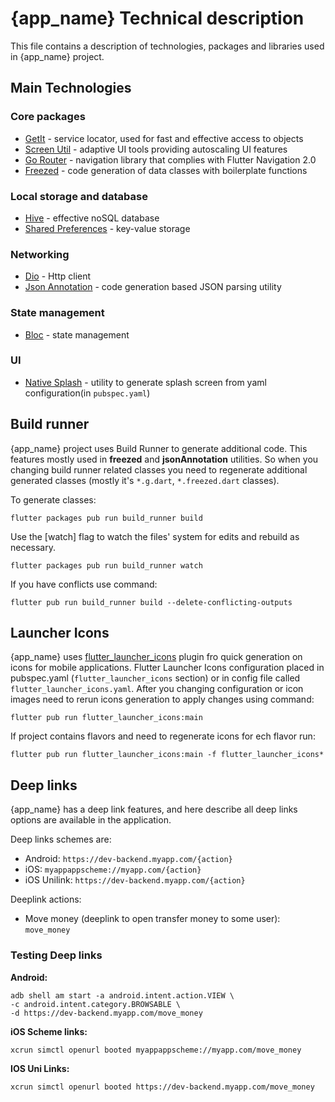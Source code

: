 # {app_name} Technical description

This file contains a description of technologies, packages and libraries used in {app_name} project. 

## Main Technologies

### Core packages
* [GetIt](https://pub.dev/packages/get_it) - service locator, used for fast and effective access to objects
* [Screen Util](https://pub.dev/packages/flutter_screenutil) - adaptive UI tools providing autoscaling UI features 
* [Go Router](https://pub.dev/packages/go_router) - navigation library that complies with Flutter Navigation 2.0 
* [Freezed](https://pub.dev/packages/freezed_annotation) - code generation of data classes with boilerplate functions

### Local storage and database 

* [Hive](https://pub.dev/packages/hive) - effective noSQL database
* [Shared Preferences](https://pub.dev/packages/shared_preferences) - key-value storage

### Networking 

* [Dio](https://pub.dev/packages/dio) - Http client
* [Json Annotation](https://pub.dev/packages/json_annotation) - code generation based JSON parsing utility

### State management 

* [Bloc](https://pub.dev/packages/flutter_bloc) - state management

### UI

* [Native Splash](https://pub.dev/packages/flutter_native_splash) - utility to generate splash screen from yaml configuration(in `pubspec.yaml`) 

## Build runner

{app_name} project uses Build Runner to generate additional code. This features mostly used in **freezed** and **jsonAnnotation** utilities. So when you changing build runner related classes you need to regenerate additional generated classes (mostly it's `*.g.dart`, `*.freezed.dart` classes). 

To generate classes:

`flutter packages pub run build_runner build`

Use the [watch] flag to watch the files' system for edits and rebuild as necessary.

`flutter packages pub run build_runner watch`

If you have conflicts use command:

`flutter pub run build_runner build --delete-conflicting-outputs`

## Launcher Icons

{app_name} uses [flutter_launcher_icons](https://pub.dev/packages/flutter_launcher_icons) plugin fro quick generation on icons for mobile applications. Flutter Launcher Icons configuration placed in pubspec.yaml (`flutter_launcher_icons` section) or in config file called `flutter_launcher_icons.yaml`. 
After you changing configuration or icon images need to rerun icons generation to apply changes using command:

`flutter pub run flutter_launcher_icons:main`

If project contains flavors and need to regenerate icons for ech flavor run:

`flutter pub run flutter_launcher_icons:main -f flutter_launcher_icons*`



## Deep links

{app_name} has a deep link features, and here describe all deep links options are available in the application.

Deep links schemes are:

* Android: `https://dev-backend.myapp.com/{action}`
* iOS: `myappappscheme://myapp.com/{action}`
* iOS Unilink: `https://dev-backend.myapp.com/{action}`

Deeplink actions:

* Move money (deeplink to open transfer money to some user): `move_money`

### Testing Deep links
**Android:**
```
adb shell am start -a android.intent.action.VIEW \
-c android.intent.category.BROWSABLE \
-d https://dev-backend.myapp.com/move_money
```

**iOS Scheme links:**

`xcrun simctl openurl booted myappappscheme://myapp.com/move_money`

**IOS Uni Links:**

`xcrun simctl openurl booted https://dev-backend.myapp.com/move_money`
